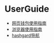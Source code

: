 # UserGuide

- [网页钱包使用指南](WebWalletGuide.md)
- [浏览器使用指南](hashgardExplorerGuide.md)
- [hashgard导航](hashgardNav.md)
